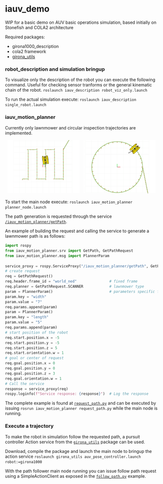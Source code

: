 # iauv_demo

WIP for a basic demo on AUV basic operations simulation, based initially on Stonefish and COLA2 architecture

Required packages:

- girona1000_description
- cola2 framework
- [girona_utils](https://github.com/GitSRealpe/girona_utils)

### robot_description and simulation bringup
To visualize only the description of the robot you can execute the following command. Useful for checking sensor tranforms or the general kinematic chain of the robot.
``roslaunch iauv_description robot_viz_only.launch``

To run the actual simulation execute:
``roslaunch iauv_description single_robot.launch``

### iauv_motion_planner
Currently only lawnmower and circular inspection trajectories are implemented.

<table><thead>
  <tr>
    <td><img src="/media/lawnmower.png" width="300"></td>
    <td><img src="/media/circular.png" width="300"></td>
  </tr></thead>
</table>

To start the main node execute: 
``roslaunch iauv_motion_planner planner_node.launch``

The path generation is requested through the service [``/iauv_motion_planner/getPath``](https://gitsrealpe.github.io/iauv_demo/doc/html/srv/GetPath.html).

An example of building the request and calling the service to generate a lawnmower path is as follows:
```python
import rospy
from iauv_motion_planner.srv import GetPath, GetPathRequest
from iauv_motion_planner.msg import PlannerParam

service_proxy = rospy.ServiceProxy("/iauv_motion_planner/getPath", GetPath)
# create request
req = GetPathRequest()
req.header.frame_id = "world_ned"               # fixed frame
req.planner = GetPathRequest.SCANNER            # lawnmower type
param = PlannerParam()                          # parameters specific for this type of trajectory
param.key = "width"
param.value = "7"
req.params.append(param)
param = PlannerParam()
param.key = "length"
param.value = "5"
req.params.append(param)
# start position of the robot
req.start.position.x = -5
req.start.position.y = -5
req.start.position.z = 5
req.start.orientation.w = 1
# goal or center of request
req.goal.position.x = 0
req.goal.position.y = 0
req.goal.position.z = 3
req.goal.orientation.w = 1
# Call the service
response = service_proxy(req)
rospy.loginfo(f"Service response: {response}")  # Log the response
```

The complete example is found at [``request_path.py``](https://github.com/GitSRealpe/iauv_demo/blob/main/iauv_motion_planner/scripts/request_path.py) and can be executed by issuing ``rosrun iauv_motion_planner request_path.py`` while the main node is running.

### Execute a trajectory
To make the robot in simulation follow the requested path, a pursuit controller Action service from the [``girona_utils``](https://github.com/GitSRealpe/girona_utils) package can be used.

Download, compile the package and launch the main node to bringup the action service 
``roslaunch girona_utils auv_pose_controller.launch robot:=girona1000``

With the path follower main node running you can issue follow path request using a SimpleActionClient as exposed in the [``follow_path.py``](https://github.com/GitSRealpe/iauv_demo/blob/main/iauv_motion_planner/scripts/follow_path.py) example.
